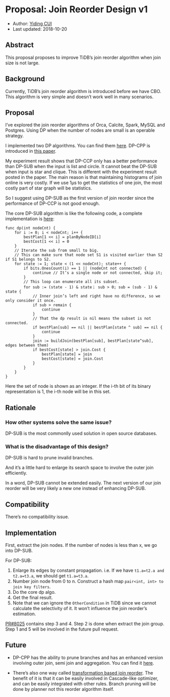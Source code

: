 # Proposal: Join Reorder Design v1

- Author:     [Yiding CUI](https://github.com/winoros)
- Last updated:  2018-10-20

## Abstract

This proposal proposes to improve TiDB’s join reorder algorithm when join size is not large.


## Background

Currently, TiDB’s join reorder algorithm is introduced before we have CBO. This algorithm is very simple and doesn’t work well in many scenarios.

## Proposal

I’ve explored the join reorder algorithms of Orca, Calcite, Spark, MySQL and Postgres. Using DP when the number of nodes are small is an operable strategy.

I implemented two DP algorithms. You can find them [here](https://github.com/winoros/DP-CCP/tree/master). DP-CPP is introduced in [this paper](https://dl.acm.org/citation.cfm?id=1164207).

My experiment result shows that DP-CCP only has a better performance than DP-SUB when the input is list and circle. It cannot beat the DP-SUB when input is star and clique. This is different with the experiment result posted in the paper. The main reason is that maintaining histograms of join online is very costly. If we use 1μs to get the statistics of one join, the most costly part of star graph will be statistics.

So I suggest using DP-SUB as the first version of join reorder since the performance of DP-CCP is not good enough.

The core DP-SUB algorithm is like the following code, a complete implementation is [here](https://github.com/winoros/DP-CCP/blob/dp-sub/dpsub.cpp):

```
func dp(int nodeCnt) {
	for i := 0; i < nodeCnt; i++ {
		bestPlan[1 << i] = planByNodeID[i]
		bestCost[1 << i] = 0
	}
	// Iterate the sub from small to big.
	// This can make sure that node set S1 is visited earlier than S2 if S1 belongs to S2.
	for state := 1; state < (1 << nodeCnt); state++ {
		if bits.OnesCount(i) == 1 || (nodeCnt not connected) {
			continue // It’s a single node or not connected, skip it;
		}
		// This loop can enumerate all its subset.
		for sub := (state - 1) & state； sub > 0; sub = (sub - 1) & state {
			// Inner join’s left and right have no difference, so we only consider it once.
			if sub > remain {
				continue
			}
			// That the dp result is nil means the subset is not connected.
			if bestPlan[sub] == nil || bestPlan[state ^ sub] == nil {
				continue
			}
			join := buildJoin(bestPlan[sub], bestPlan[state^sub], edges between them)
			if bestCost[state] > join.Cost {
				bestPlan[state] = join
				bestCost[state] = join.Cost
			}
		}
	}
}
```

Here the set of node is shown as an integer. If the i-th bit of its binary representation is 1, the i-th node will be in this set.

## Rationale

### How other systems solve the same issue?

DP-SUB is the most commonlly used solution in open source databases.

### What is the disadvantage of this design?

DP-SUB is hard to prune invalid branches. 

And it’s a little hard to enlarge its search space to involve the outer join efficiently.

In a word, DP-SUB cannot be extended easily. The next version of our join reorder will be very likely a new one instead of enhancing DP-SUB.

## Compatibility

There’s no compatibility issue.

## Implementation

First, extract the join nodes. If the number of nodes is less than x, we go into DP-SUB.

For DP-SUB:

1. Enlarge its edges by constant propagation. i.e. If we have `t1.a=t2.a and  t2.a=t3.a`, we should get `t1.a=t3.a`.
2. Number join node from 0 to n. Construct a hash map `pair<int, int> to join key filters`.
3. Do the core dp algo.
4. Get the final result.
5. Note that we can ignore the `OtherCondition` in TiDB since we cannot calculate the selectivity of it. It won’t influence the join reorder’s estimation.

[PR#8025](https://github.com/pingcap/tidb/pull/8025) contains step 3 and 4. Step 2 is done when extract the join group. Step 1 and 5 will be involved in the future pull request.


## Future

- DP-CPP has the ability to prune branches and has an enhanced version involving outer join, semi join and aggregation. You can find it [here](https://pdfs.semanticscholar.org/b24a/e7a6a57c083e441d7c96cb6d71472c6e0c9b.pdf).

- There’s also one way called [transformation based join reorder](http://www.vldb.org/pvldb/vol7/p1243-shanbhag.pdf). The benefit of it is that it can be easily involved in Cascade-like optimizer, and can be easily integrated with other rules. Branch pruning will be done by planner not this reorder algorithm itself.


